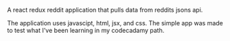 A react redux reddit application that pulls data from reddits jsons api. 

The application uses javascipt, html, jsx, and css. The simple app was made to test what I've been learning in my codecadamy path. 